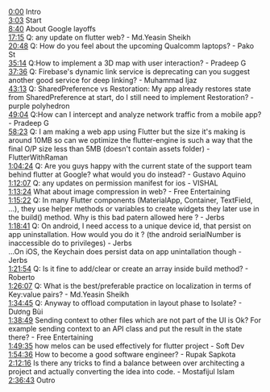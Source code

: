 [0:00](https://www.youtube.com/watch?v=8-15a-hV7AY&t=0m00s) Intro  
[3:03](https://www.youtube.com/watch?v=8-15a-hV7AY&t=3m03s) Start  
[8:40](https://www.youtube.com/watch?v=8-15a-hV7AY&t=8m40s) About Google layoffs  
[17:15](https://www.youtube.com/watch?v=8-15a-hV7AY&t=17m15s) Q: any update on flutter web? - Md.Yeasin Sheikh  
[20:48](https://www.youtube.com/watch?v=8-15a-hV7AY&t=20m48s) Q: How do you feel about the upcoming Qualcomm laptops? - Pako St  
[35:14](https://www.youtube.com/watch?v=8-15a-hV7AY&t=35m14s) Q:How to implement a 3D map with user interaction? - Pradeep G  
[37:36](https://www.youtube.com/watch?v=8-15a-hV7AY&t=37m36s) Q: Firebase's dynamic link service is deprecating can you suggest another good service for deep linking? - Muhammad Ijaz  
[43:13](https://www.youtube.com/watch?v=8-15a-hV7AY&t=43m13s) Q: SharedPreference vs Restoration: My app already restores state from SharedPreference at start, do I still need to implement Restoration? - purple polyhedron  
[49:04](https://www.youtube.com/watch?v=8-15a-hV7AY&t=49m04s) Q:How can I intercept and analyze network traffic from a mobile app? - Pradeep G  
[58:23](https://www.youtube.com/watch?v=8-15a-hV7AY&t=58m23s) Q: I am making a web app using Flutter but the size it's making is around 10MB so can we optimize the flutter-engine is such a way that the final O/P size less than 5MB (doesn't contain assets folder) - FlutterWithRaman  
[1:04:24](https://www.youtube.com/watch?v=8-15a-hV7AY&t=1h04m24s) Q: Are you guys happy with the current state of the support team behind flutter at Google? what would you do instead? - Gustavo Aquino  
[1:12:07](https://www.youtube.com/watch?v=8-15a-hV7AY&t=1h12m07s) Q: any updates on permission manifest for ios - VISHAL  
[1:13:24](https://www.youtube.com/watch?v=8-15a-hV7AY&t=1h13m24s) What about image compression in web? - Free Entertaining  
[1:15:22](https://www.youtube.com/watch?v=8-15a-hV7AY&t=1h15m22s) Q: In many Flutter components (MaterialApp, Container, TextField, …), they use helper methods or variables to create widgets they later use in the build() method. Why is this bad patern allowed here ? - Jerbs  
[1:18:41](https://www.youtube.com/watch?v=8-15a-hV7AY&t=1h18m41s) Q: On android, I need access to a unique device id, that persist on app uninstallation. How would you do it ? (the android serialNumber is inaccessible do to privileges) - Jerbs  
...On iOS, the Keychain does persist data on app unintallation though - Jerbs  
[1:21:54](https://www.youtube.com/watch?v=8-15a-hV7AY&t=1h21m54s) Q: Is it fine to add/clear or create an array inside build method? - Roberto  
[1:26:07](https://www.youtube.com/watch?v=8-15a-hV7AY&t=1h26m07s) Q: What is the best/preferable practice on localization in terms of Key:value pairs? - Md.Yeasin Sheikh  
[1:34:45](https://www.youtube.com/watch?v=8-15a-hV7AY&t=1h34m45s) Q: Anyway to offload computation in layout phase to Isolate? - Dương Bùi  
[1:38:49](https://www.youtube.com/watch?v=8-15a-hV7AY&t=1h38m49s) Sending context to other files which are not part of the UI is Ok? For example sending context to an API class and put the result in the state there? - Free Entertaining  
[1:49:35](https://www.youtube.com/watch?v=8-15a-hV7AY&t=1h49m35s) how melos can be used effectively for flutter project - Soft Dev  
[1:54:36](https://www.youtube.com/watch?v=8-15a-hV7AY&t=1h54m36s) How to become a good software engineer? - Rupak Sapkota  
[2:12:16](https://www.youtube.com/watch?v=8-15a-hV7AY&t=2h12m16s) Is there any tricks to find a balance between over architecting a project and actually converting the idea into code. - Mostafijul Islam  
[2:36:43](https://www.youtube.com/watch?v=8-15a-hV7AY&t=2h36m43s) Outro  
